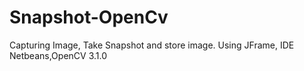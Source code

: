 # Snapshot-OpenCv
Capturing Image, Take Snapshot and store image. 
Using JFrame, IDE Netbeans,OpenCV 3.1.0

